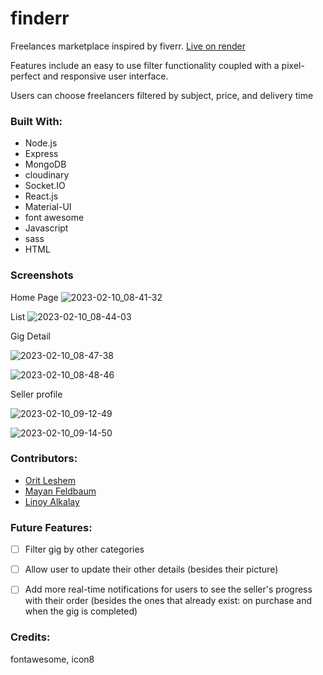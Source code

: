 # finderr

Freelances marketplace inspired by fiverr.
[Live on render ](https://finderr-50fu.onrender.com/)

Features include an easy to use filter functionality coupled with a pixel-perfect and responsive user interface.

Users can choose freelancers filtered by subject, price, and delivery time

### Built With:

- Node.js
- Express
- MongoDB
- cloudinary
- Socket.IO
- React.js
- Material-UI
- font awesome
- Javascript
- sass
- HTML

### Screenshots

Home Page
![2023-02-10_08-41-32](https://user-images.githubusercontent.com/80868084/218106427-b29c4eee-79bb-4bfd-b800-46d8916f12d2.png)


List
![2023-02-10_08-44-03](https://user-images.githubusercontent.com/80868084/218106866-fa08f1d7-f841-4f8f-bc8c-1adec4ca9ad1.png)

Gig Detail

![2023-02-10_08-47-38](https://user-images.githubusercontent.com/80868084/218107590-02aff361-a4ec-46b9-a03b-eb0d1587aaf0.png)

![2023-02-10_08-48-46](https://user-images.githubusercontent.com/80868084/218107836-068be441-08ad-4abf-9c38-21a72c608b8e.png)

Seller profile

![2023-02-10_09-12-49](https://user-images.githubusercontent.com/80868084/218113087-db6ad256-0c43-48ab-b9ea-b8c94752f412.png)

![2023-02-10_09-14-50](https://user-images.githubusercontent.com/80868084/218113516-7a6160cc-5bf6-48b1-874d-cf1c8b945123.png)


### Contributors:
- [Orit Leshem](https://www.linkedin.com/in/orit-leshem/)
- [Mayan Feldbaum](https://www.linkedin.com/in/mayan-feldbaum/)
- [Linoy Alkalay](https://www.linkedin.com/in/linoy-alkalay-17683b247/)


### Future Features:

- [ ] Filter gig by other categories
- [ ] Allow user to update their other details (besides their picture)
- [ ] Add more real-time notifications for users to see the seller's progress with their order (besides the ones that already exist:  on purchase and when the gig is completed) 



### Credits:
fontawesome, 
icon8


